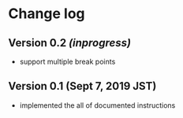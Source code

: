 # Change log

## Version 0.2 _(inprogress)_

- support multiple break points

## Version 0.1 (Sept 7, 2019 JST)

- implemented the all of documented instructions

